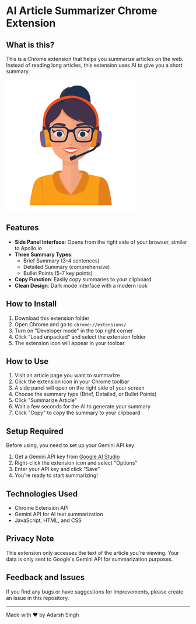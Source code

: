 # AI Article Summarizer Chrome Extension

## What is this?

This is a Chrome extension that helps you summarize articles on the web. Instead of reading long articles, this extension uses AI to give you a short summary.

![AI Article Summarizer](icon.png)

## Features

- **Side Panel Interface**: Opens from the right side of your browser, similar to Apollo.io
- **Three Summary Types**:
  - Brief Summary (3-4 sentences)
  - Detailed Summary (comprehensive)
  - Bullet Points (5-7 key points)
- **Copy Function**: Easily copy summaries to your clipboard
- **Clean Design**: Dark mode interface with a modern look

## How to Install

1. Download this extension folder
2. Open Chrome and go to `chrome://extensions/`
3. Turn on "Developer mode" in the top right corner
4. Click "Load unpacked" and select the extension folder
5. The extension icon will appear in your toolbar

## How to Use

1. Visit an article page you want to summarize
2. Click the extension icon in your Chrome toolbar
3. A side panel will open on the right side of your screen
4. Choose the summary type (Brief, Detailed, or Bullet Points)
5. Click "Summarize Article"
6. Wait a few seconds for the AI to generate your summary
7. Click "Copy" to copy the summary to your clipboard

## Setup Required

Before using, you need to set up your Gemini API key:

1. Get a Gemini API key from [Google AI Studio](https://ai.google.dev/)
2. Right-click the extension icon and select "Options"
3. Enter your API key and click "Save"
4. You're ready to start summarizing!

## Technologies Used

- Chrome Extension API
- Gemini API for AI text summarization
- JavaScript, HTML, and CSS

## Privacy Note

This extension only accesses the text of the article you're viewing. Your data is only sent to Google's Gemini API for summarization purposes.

## Feedback and Issues

If you find any bugs or have suggestions for improvements, please create an issue in this repository.

---

Made with ❤️ by Adarsh Singh
